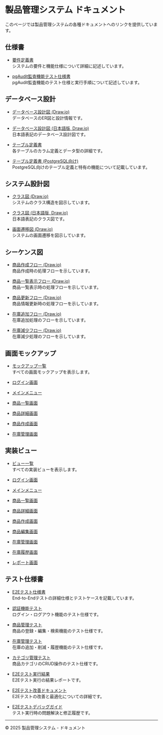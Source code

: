 # 製品管理システム ドキュメント

このページでは製品管理システムの各種ドキュメントへのリンクを提供しています。

## 仕様書

- [要件定義書](specifications/integrated_requirements.md)  
  システムの要件と機能仕様について詳細に記述しています。

- [pgAudit監査機能テスト仕様書](specifications/pgaudit_e2e_test.md)  
  pgAudit監査機能のテスト仕様と実行手順について記述しています。

## データベース設計

- [データベース設計図 (Draw.io)](database/database_design.drawio)  
  データベースのER図と設計情報です。

- [データベース設計図 (日本語版, Draw.io)](database/database_design_jp.drawio)  
  日本語表記のデータベース設計図です。

- [テーブル定義書](database/table_definition.md)  
  各テーブルのカラム定義とデータ型の詳細です。

- [テーブル定義書 (PostgreSQL向け)](database/table_definition_postgresql.md)  
  PostgreSQL向けのテーブル定義と特有の機能について記載しています。

## システム設計図

- [クラス図 (Draw.io)](diagrams/class_diagram.drawio)  
  システムのクラス構造を図示しています。

- [クラス図 (日本語版, Draw.io)](diagrams/class_diagram_japanese.drawio)  
  日本語表記のクラス図です。

- [画面遷移図 (Draw.io)](diagrams/screen_transition.drawio)  
  システムの画面遷移を図示しています。

## シーケンス図

- [商品作成フロー (Draw.io)](diagrams/sequence_product_create.drawio)  
  商品作成時の処理フローを示しています。

- [商品一覧表示フロー (Draw.io)](diagrams/sequence_product_list.drawio)  
  商品一覧表示時の処理フローを示しています。

- [商品更新フロー (Draw.io)](diagrams/sequence_product_update.drawio)  
  商品情報更新時の処理フローを示しています。

- [在庫追加フロー (Draw.io)](diagrams/sequence_inventory_add.drawio)  
  在庫追加処理のフローを示しています。

- [在庫減少フロー (Draw.io)](diagrams/sequence_inventory_subtract.drawio)  
  在庫減少処理のフローを示しています。

## 画面モックアップ

- [モックアップ一覧](mockups/README.md)  
  すべての画面モックアップを表示します。

- [ログイン画面](mockups/login.md)
- [メインメニュー](mockups/main_menu.md)
- [商品一覧画面](mockups/product_list.md)
- [商品詳細画面](mockups/product_detail.md)
- [商品作成画面](mockups/product_create.md)
- [在庫管理画面](mockups/inventory.md)

## 実装ビュー

- [ビュー一覧](views/README.md)  
  すべての実装ビューを表示します。

- [ログイン画面](views/login.md)
- [メインメニュー](views/main_menu.md)
- [商品一覧画面](views/product_list.md)
- [商品詳細画面](views/product_detail.md)
- [商品作成画面](views/product_create.md)
- [商品編集画面](views/product_edit.md)
- [在庫管理画面](views/inventory.md)
- [在庫履歴画面](views/inventory_history.md)
- [レポート画面](views/report.md)

## テスト仕様書

- [E2Eテスト仕様書](tests/README.md)  
  End-to-Endテストの詳細仕様とテストケースを記載しています。

- [認証機能テスト](tests/auth_e2e_test.md)  
  ログイン・ログアウト機能のテスト仕様です。

- [商品管理テスト](tests/product_e2e_test.md)  
  商品の登録・編集・検索機能のテスト仕様です。

- [在庫管理テスト](tests/inventory_e2e_test.md)  
  在庫の追加・削減・履歴機能のテスト仕様です。

- [カテゴリ管理テスト](tests/category_e2e_test.md)  
  商品カテゴリのCRUD操作のテスト仕様です。

- [E2Eテスト実行結果](tests/results/README.md)  
  E2Eテスト実行の結果レポートです。

- [E2Eテスト改善ドキュメント](operation/e2e_test_improvements.md)  
  E2Eテストの改善と最適化についての詳細です。

- [E2Eテストデバッグガイド](operation/e2e_test_debug.md)  
  テスト実行時の問題解決と修正履歴です。

---

© 2025 製品管理システム - ドキュメント